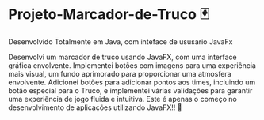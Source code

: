 # Projeto-Marcador-de-Truco 🃏
Desenvolvido Totalmente em Java, com inteface de ususario JavaFx

Desenvolvi um marcador de truco usando JavaFX, com uma interface gráfica envolvente. Implementei botões com imagens para uma experiência mais visual, um fundo aprimorado para proporcionar uma atmosfera envolvente. Adicionei botões para adicionar pontos aos times, incluindo um botão especial para o Truco, e implementei várias validações para garantir uma experiência de jogo fluida e intuitiva. Este é apenas o começo no desenvolvimento de aplicações utilizando JavaFX!! 🚀
